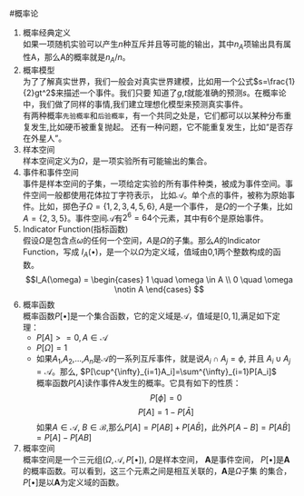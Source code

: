 #概率论
1. 概率经典定义  
如果一项随机实验可以产生$n$种互斥并且等可能的输出，其中$n_A$项输出具有属性A，那么A的概率就是$n_A/n$。
2. 概率模型  
为了了解真实世界，我们一般会对真实世界建模，比如用一个公式$s=\frac{1}{2}gt^2$来描述一个事件。我们只要
知道了$g$,$t$就能准确的预测$s$。在概率论中，我们做了同样的事情,我们建立理想化模型来预测真实事件。  
有两种概率`先验概率`和`后验概率`，有一个共同之处是，它们都可以以某种分布重复发生,比如硬币被重复抛起。
还有一种问题，它不能重复发生，比如“是否存在外星人”。
3. 样本空间  
样本空间定义为$\Omega$，是一项实验所有可能输出的集合。
4. 事件和事件空间  
事件是样本空间的子集，一项给定实验的所有事件种类，被成为事件空间。事件空间一般都使用花体拉丁字符表示，
比如$\mathcal{A}$。单个点的事件，被称为原始事件。比如，掷色子$\Omega=\{1,2,3,4,5,6\}$, $A$是一个事件，
是$\Omega$的一个子集，比如$A=\{2,3,5\}$。事件空间$\mathcal{A}$有$2^6=64$个元素，其中有6个是原始事件。
5. Indicator Function(指标函数)  
假设$\Omega$是包含点$\omega$的任何一个空间，$A$是$\Omega$的子集。那么$A$的Indicator Function，写成
$I_A(\bullet)$，是一个以$\Omega$为定义域，值域由0,1两个整数构成的函数。
$$I_A(\omega) = \begin{cases} 1 \quad  \omega \in A  \\
                             0 \quad  \omega \notin A
                \end{cases}
$$
6. 概率函数  
概率函数$P[\bullet]$是一个集合函数，它的定义域是$\mathcal A$，值域是$[0,1]$,满足如下定理：
    * $P[A] >= 0, A \in \mathcal A$
    * $P[\Omega] = 1$
    * 如果$A_1$,$A_2$,...,$A_n$是$\mathcal A$的一系列互斥事件，就是说$A_i \cap A_j = \phi$, 并且
      $A_i \cup A_j = \mathcal A$。那么, $P[\cup^{\infty}_{i=1}A_i]=\sum^{\infty}_{i=1}P[A_i]$  
概率函数$P[A]$读作事件A发生的概率。它具有如下的性质：
    $$P[\phi] = 0$$ 
    $$P[A] = 1 - P[\bar A]$$
如果$A \in \mathcal A$, $B \in \mathcal B$,那么$P[A] = P[AB] + P[A\bar{B}]$，此外$P[A-B]=P[A\bar{B}]=P[A]-P[AB]$
7. 概率空间  
概率空间是一个三元组($\Omega, \mathcal A, P[\bullet]$), $\Omega$是样本空间， $\mathbf A$是事件空间，
$P[\bullet]$是$\mathbf A$的概率函数。可以看到，这三个元素之间是相互关联的，$\mathbf A$是$\Omega$子集
的集合，$P[\bullet]$是以$\mathbf A$为定义域的函数。






















